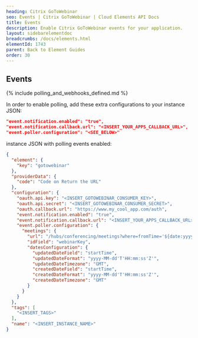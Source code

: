 ```yaml
---
heading: Citrix GoToWebinar
seo: Events | Citrix GoToWebinar | Cloud Elements API Docs
title: Events
description: Enable Citrix GoToWebinar events for your application.
layout: sidebarelementdoc
breadcrumbs: /docs/elements.html
elementId: 1743
parent: Back to Element Guides
order: 30
---
```


## Events

{% include polling_and_webhooks_defined.md %}

In order to enable polling, add these extra configurations to your instance JSON:

```JSON
"event.notification.enabled": "true",
"event.notification.callback.url": "<INSERT_YOUR_APPS_CALLBACK_URL>",
"event.poller.configuration": "<SEE_BELOW>"
```

instance JSON with polling events enabled:

```json
{
  "element": {
    "key": "gotowebinar"
  },
  "providerData": {
    "code": "Code on Return the URL"
  },
  "configuration": {
    "oauth.api.key": "<INSERT_GOTOWEBINAR_CONSUMER_KEY>",
    "oauth.api.secret": "<INSERT_GOTOWEBINAR_CONSUMER_SECRET>",
    "oauth.callback.url": "https://www.my_cool_app.com/auth",
    "event.notification.enabled": "true",
    "event.notification.callback.url": "<INSERT_YOUR_APPS_CALLBACK_URL>",
    "event.poller.configuration": {
      "meetings": {
        "url": "/hubs/conferencing/meetings?where=fromTime='${date:yyyy-MM-dd'T'HH:mm:ss'Z'}'",
        "idField": "webinarKey",
        "datesConfiguration": {
          "updatedDateField": "startTime",
          "updatedDateFormat": "yyyy-MM-dd'T'HH:mm:ss'Z'",
          "updatedDateTimezone": "GMT",
          "createdDateField": "startTime",
          "createdDateFormat": "yyyy-MM-dd'T'HH:mm:ss'Z'",
          "createdDateTimezone": "GMT"
        }
      }
    }
  },
  "tags": [
    "<INSERT_TAGS>"
  ],
  "name": "<INSERT_INSTANCE_NAME>"
}
```

